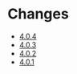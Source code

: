 # Changes

* [4.0.4](changes_4.0.4.md)
* [4.0.3](changes_4.0.3.md)
* [4.0.2](changes_4.0.2.md)
* [4.0.1](changes_4.0.1.md)
